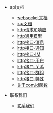 [//]: # (* 团队)

[//]: # (    * [团队介绍]&#40;team/introduction.md&#41;)

[//]: # ()
* api文档
    * [websocket文档](api/ws.md)
    * [tcp文档](api/tcp.md)
    * [http请求和响应](api/http_request_response.md)
    * [http通用模型](api/http_common.md)
    * [http接口-消息](api/http_app_msg.md)
    * [http接口-通知](api/http_app_notice.md)
    * [http接口-IM](api/http_app_im.md)
    * [http接口-用户](api/http_app_user.md)
    * [http接口-关系](api/http_app_relation.md)
    * [http接口-群组](api/http_app_group.md)
    * [http接口-特殊](api/http_app_special.md)
    * [关于convid函数](api/about_convid.md)

* 联系我们
    * [联系我们](contact.md)